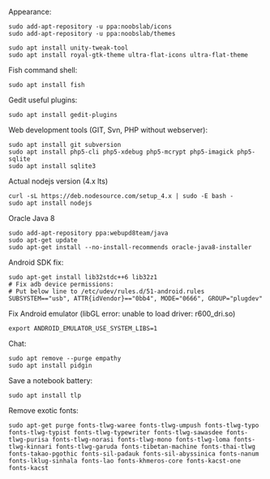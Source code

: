 Appearance:
```
sudo add-apt-repository -u ppa:noobslab/icons
sudo add-apt-repository -u ppa:noobslab/themes

sudo apt install unity-tweak-tool
sudo apt install royal-gtk-theme ultra-flat-icons ultra-flat-theme
```

Fish command shell:
```
sudo apt install fish
```

Gedit useful plugins:
```
sudo apt install gedit-plugins
```

Web development tools (GIT, Svn, PHP without webserver):
```
sudo apt install git subversion
sudo apt install php5-cli php5-xdebug php5-mcrypt php5-imagick php5-sqlite
sudo apt install sqlite3
```

Actual nodejs version (4.x lts)
```
curl -sL https://deb.nodesource.com/setup_4.x | sudo -E bash -
sudo apt install nodejs
```

Oracle Java 8
```
sudo add-apt-repository ppa:webupd8team/java
sudo apt-get update
sudo apt-get install --no-install-recommends oracle-java8-installer
```

Android SDK fix:
```
sudo apt-get install lib32stdc++6 lib32z1
# Fix adb device permissions:
# Put below line to /etc/udev/rules.d/51-android.rules
SUBSYSTEM=="usb", ATTR{idVendor}=="0bb4", MODE="0666", GROUP="plugdev"
```

Fix Android emulator (libGL error: unable to load driver: r600_dri.so)
```
export ANDROID_EMULATOR_USE_SYSTEM_LIBS=1
```

Chat:
```
sudo apt remove --purge empathy
sudo apt install pidgin
```

Save a notebook battery:
```
sudo apt install tlp
```

Remove exotic fonts:
```
sudo apt-get purge fonts-tlwg-waree fonts-tlwg-umpush fonts-tlwg-typo fonts-tlwg-typist fonts-tlwg-typewriter fonts-tlwg-sawasdee fonts-tlwg-purisa fonts-tlwg-norasi fonts-tlwg-mono fonts-tlwg-loma fonts-tlwg-kinnari fonts-tlwg-garuda fonts-tibetan-machine fonts-thai-tlwg fonts-takao-pgothic fonts-sil-padauk fonts-sil-abyssinica fonts-nanum fonts-lklug-sinhala fonts-lao fonts-khmeros-core fonts-kacst-one fonts-kacst
```
